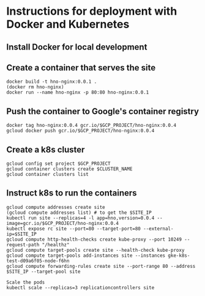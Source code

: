 # Instructions for deployment with Docker and Kubernetes

## Install Docker for local development

## Create a container that serves the site

````
docker build -t hno-nginx:0.0.1 .
(docker rm hno-nginx)
docker run --name hno-nginx -p 80:80 hno-nginx:0.0.1
````

## Push the container to Google's container registry

````
docker tag hno-nginx:0.0.4 gcr.io/$GCP_PROJECT/hno-nginx:0.0.4
gcloud docker push gcr.io/$GCP_PROJECT/hno-nginx:0.0.4
````

## Create a k8s cluster

````
gcloud config set project $GCP_PROJECT
gcloud container clusters create $CLUSTER_NAME
gcloud container clusters list
````

## Instruct k8s to run the containers

````
gcloud compute addresses create site
(gcloud compute addresses list) # to get the $SITE_IP
kubectl run site --replicas=4 -l app=hno,version=0.0.4 --image=gcr.io/$GCP_PROJECT/hno-nginx:0.0.4
kubectl expose rc site --port=80 --target-port=80 --external-ip=$SITE_IP
gcloud compute http-health-checks create kube-proxy --port 10249 --request-path "/healthz"
gcloud compute target-pools create site --health-check kube-proxy
gcloud compute target-pools add-instances site --instances gke-k8s-test-d09a6f05-node-f6hn
gcloud compute forwarding-rules create site --port-range 80 --address $SITE_IP --target-pool site

Scale the pods
kubectl scale --replicas=3 replicationcontrollers site
````
